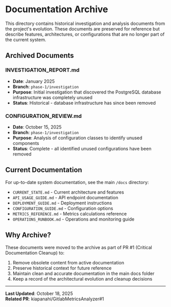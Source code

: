 # Documentation Archive

This directory contains historical investigation and analysis documents from the project's evolution. These documents are preserved for reference but describe features, architectures, or configurations that are no longer part of the current system.

## Archived Documents

### INVESTIGATION_REPORT.md
- **Date**: January 2025
- **Branch**: `phase-1/investigation`
- **Purpose**: Initial investigation that discovered the PostgreSQL database infrastructure was completely unused
- **Status**: Historical - database infrastructure has since been removed

### CONFIGURATION_REVIEW.md
- **Date**: October 15, 2025
- **Branch**: `phase-1/investigation`
- **Purpose**: Analysis of configuration classes to identify unused components
- **Status**: Complete - all identified unused configurations have been removed

## Current Documentation

For up-to-date system documentation, see the main `/docs` directory:
- `CURRENT_STATE.md` - Current architecture and features
- `API_USAGE_GUIDE.md` - API endpoint documentation
- `DEPLOYMENT_GUIDE.md` - Deployment instructions
- `CONFIGURATION_GUIDE.md` - Configuration options
- `METRICS_REFERENCE.md` - Metrics calculations reference
- `OPERATIONS_RUNBOOK.md` - Operations and monitoring guide

## Why Archive?

These documents were moved to the archive as part of PR #1 (Critical Documentation Cleanup) to:
1. Remove obsolete content from active documentation
2. Preserve historical context for future reference
3. Maintain clean and accurate documentation in the main docs folder
4. Keep a record of the architectural evolution and cleanup decisions

---

**Last Updated**: October 18, 2025  
**Related PR**: kiapanahi/GitlabMetricsAnalyzer#1
